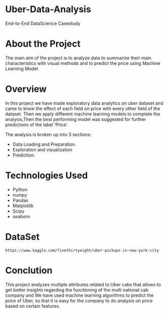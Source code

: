 # Uber-Data-Analysis
End-to-End DataScience Casestudy
# About the Project
The main aim of the  project is to analyze data to summarize their main characteristics with visual methods and to predict the price using  Machine Learning Model. 

# Overview
In this project we  have made  exploratory data analytics on uber dataset and came to know the effect of each field on price with every other field of the dataset. Then we apply different machine learning models to complete the analysis,Then the best performing model was suggested for further predictions of the label ‘Price’.

The analysis is broken up into 3 sections:
- Data Loading and Preparation.
- Exploration and visualization 
- Prediction.

# Technologies Used
  - Python
  - numpy
  - Pandas
  - Matplotlib
  - Scipy
  - seaborn
# DataSet
```
https://www.kaggle.com/fivethirtyeight/uber-pickups-in-new-york-city
````
# Conclution
This project analyzes multiple attributes related to Uber cabs that allows to get better insights regarding the functioning of the multi national cab company
and We have used  machine learning algorithms to predict the price of Uber, so that it is easy for the company to do analysis on price based on certain features.
